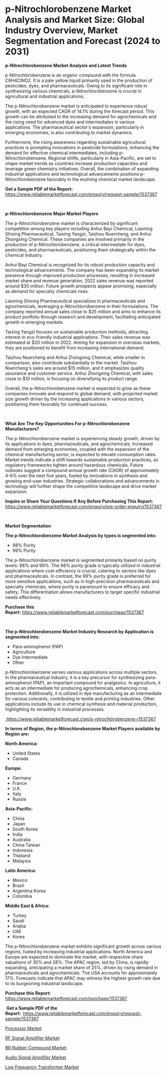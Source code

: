 <p><h1>p-Nitrochlorobenzene Market Analysis and Market Size: Global Industry Overview, Market Segmentation and Forecast (2024 to 2031)</h1></p><p><strong>p-Nitrochlorobenzene Market Analysis and Latest Trends</strong></p>
<p><p>p-Nitrochlorobenzene is an organic compound with the formula C6H4ClNO2. It is a pale yellow liquid primarily used in the production of pesticides, dyes, and pharmaceuticals. Owing to its significant role in synthesizing various chemicals, p-Nitrochlorobenzene is crucial in agricultural and industrial applications.</p><p>The p-Nitrochlorobenzene market is anticipated to experience robust growth, with an expected CAGR of 14.1% during the forecast period. This growth can be attributed to the increasing demand for agrochemicals and the rising need for advanced dyes and intermediates in various applications. The pharmaceutical sector's expansion, particularly in emerging economies, is also contributing to market dynamics.</p><p>Furthermore, the rising awareness regarding sustainable agricultural practices is prompting innovations in pesticide formulations, enhancing the demand for effective chemical intermediates, including p-Nitrochlorobenzene. Regional shifts, particularly in Asia-Pacific, are set to shape market trends as countries increase production capacities and leverage green chemistry initiatives. Overall, the combination of expanding industrial applications and technological advancements positions p-Nitrochlorobenzene favorably in the evolving chemical market landscape.</p></p>
<p><strong>Get a Sample PDF of the Report:&nbsp;</strong> <a href="https://www.reliablemarketforecast.com/enquiry/request-sample/1537367?utm_campaign=1283&utm_medium=2&utm_source=Github&utm_content=ia&utm_term=29092024&utm_id=p-nitrochlorobenzene">https://www.reliablemarketforecast.com/enquiry/request-sample/1537367</a></p>
<p>&nbsp;</p>
<p><strong>p-Nitrochlorobenzene Major Market Players</strong></p>
<p><p>The p-Nitrochlorobenzene market is characterized by significant competition among key players including Anhui Bayi Chemical, Liaoning Shixing Pharmaceutical, Taixing Yangzi, Taizhou Nuercheng, and Anhui Zhongxing Chemical. These companies are involved primarily in the production of p-Nitrochlorobenzene, a critical intermediate for dyes, pesticides, and pharmaceuticals, positioning them strategically within the chemical industry.</p><p>Anhui Bayi Chemical is recognized for its robust production capacity and technological advancements. The company has been expanding its market presence through improved production processes, resulting in increased market share and revenue generation; 2022 sales revenue was reported around $30 million. Future growth prospects appear promising, especially as demand for specialty chemicals rises.</p><p>Liaoning Shixing Pharmaceutical specializes in pharmaceuticals and agrochemicals, leveraging p-Nitrochlorobenzene in their formulations. The company reported annual sales close to $25 million and aims to enhance its product portfolio through research and development, facilitating anticipated growth in emerging markets.</p><p>Taixing Yangzi focuses on sustainable production methods, attracting interest in eco-friendly industrial applications. Their sales revenue was estimated at $20 million in 2022. Aiming for expansion in overseas markets, they are positioned to benefit from increasing international demand.</p><p>Taizhou Nuercheng and Anhui Zhongxing Chemical, while smaller in comparison, also contribute substantially to the market. Taizhou Nuercheng's sales are around $15 million, and it emphasizes quality assurance and customer service. Anhui Zhongxing Chemical, with sales close to $10 million, is focusing on diversifying its product range.</p><p>Overall, the p-Nitrochlorobenzene market is expected to grow as these companies innovate and respond to global demand, with projected market size growth driven by the increasing applications in various sectors, positioning them favorably for continued success.</p></p>
<p>&nbsp;</p>
<p><strong>What Are The Key Opportunities For p-Nitrochlorobenzene Manufacturers?</strong></p>
<p><p>The p-Nitrochlorobenzene market is experiencing steady growth, driven by its applications in dyes, pharmaceuticals, and agrochemicals. Increased demand from emerging economies, coupled with the expansion of the chemical manufacturing sector, is expected to elevate consumption rates. Market trends indicate a shift towards sustainable production practices, as regulatory frameworks tighten around hazardous chemicals. Future outlooks suggest a compound annual growth rate (CAGR) of approximately 4-6% over the next five years, fueled by innovations in synthesis and growing end-user industries. Strategic collaborations and advancements in technology will further shape the competitive landscape and drive market expansion.</p></p>
<p><strong>Inquire or Share Your Questions If Any Before Purchasing This Report:</strong> <a href="https://www.reliablemarketforecast.com/enquiry/pre-order-enquiry/1537367?utm_campaign=1283&utm_medium=2&utm_source=Github&utm_content=ia&utm_term=29092024&utm_id=p-nitrochlorobenzene">https://www.reliablemarketforecast.com/enquiry/pre-order-enquiry/1537367</a></p>
<p>&nbsp;</p>
<p><strong>Market Segmentation</strong></p>
<p><strong>The p-Nitrochlorobenzene Market Analysis by types is segmented into:</strong></p>
<p><ul><li>98% Purity</li><li>99% Purity</li></ul></p>
<p><p>The p-Nitrochlorobenzene market is segmented primarily based on purity levels: 98% and 99%. The 98% purity grade is typically utilized in industrial applications where cost-efficiency is crucial, catering to sectors like dyes and pharmaceuticals. In contrast, the 99% purity grade is preferred for more sensitive applications, such as in high-precision pharmaceuticals and specialty chemicals, where purity is paramount to ensure efficacy and safety. This differentiation allows manufacturers to target specific industrial needs effectively.</p></p>
<p><strong>Purchase this Report:&nbsp;</strong><a href="https://www.reliablemarketforecast.com/purchase/1537367?utm_campaign=1283&utm_medium=2&utm_source=Github&utm_content=ia&utm_term=29092024&utm_id=p-nitrochlorobenzene">https://www.reliablemarketforecast.com/purchase/1537367</a></p>
<p>&nbsp;</p>
<p><strong>The p-Nitrochlorobenzene Market Industry Research by Application is segmented into:</strong></p>
<p><ul><li>Para-aminophenol (PAP)</li><li>Agriculture</li><li>Dye Intermediate</li><li>Other</li></ul></p>
<p><p>p-Nitrochlorobenzene serves various applications across multiple sectors. In the pharmaceutical industry, it is a key precursor for synthesizing para-aminophenol (PAP), an important compound for analgesics. In agriculture, it acts as an intermediate for producing agrochemicals, enhancing crop protection. Additionally, it is utilized in dye manufacturing as an intermediate for various colorants, contributing to textile and printing industries. Other applications include its use in chemical synthesis and material production, highlighting its versatility in industrial processes.</p></p>
<p><a href="https://www.reliablemarketforecast.com/p-nitrochlorobenzene-r1537367?utm_campaign=1283&utm_medium=2&utm_source=Github&utm_content=ia&utm_term=29092024&utm_id=p-nitrochlorobenzene">&nbsp;https://www.reliablemarketforecast.com/p-nitrochlorobenzene-r1537367</a></p>
<p><strong>In terms of Region, the p-Nitrochlorobenzene Market Players available by Region are:</strong></p>
<p>
    <p> <strong> North America: </strong>
        <ul>
            <li>United States</li>
            <li>Canada</li>
        </ul>
        </p> 
    <p> <strong> Europe: </strong>
        <ul>
            <li>Germany</li>
            <li>France</li>
            <li>U.K.</li>
            <li>Italy</li>
            <li>Russia</li>
        </ul>
        </p> 
    <p> <strong> Asia-Pacific: </strong>
        <ul>
            <li>China</li>
            <li>Japan</li>
            <li>South Korea</li>
            <li>India</li>
            <li>Australia</li>
            <li>China Taiwan</li>
            <li>Indonesia</li>
            <li>Thailand</li>
            <li>Malaysia</li>
        </ul>
        </p> 
    <p> <strong> Latin America: </strong>
        <ul>
            <li>Mexico</li>
            <li>Brazil</li>
            <li>Argentina Korea</li>
            <li>Colombia</li>
        </ul>
        </p> 
    <p> <strong> Middle East & Africa: </strong>
        <ul>
            <li>Turkey</li>
            <li>Saudi</li>
            <li>Arabia</li>
            <li>UAE</li>
            <li>Korea</li>
        </ul>
    </p>
    </p>
<p><p>The p-Nitrochlorobenzene market exhibits significant growth across various regions, fueled by increasing industrial applications. North America and Europe are expected to dominate the market, with respective share valuations of 30% and 28%. The APAC region, led by China, is rapidly expanding, anticipating a market share of 25%, driven by rising demand in pharmaceuticals and agrochemicals. The USA accounts for approximately 17%. Forecasts indicate that APAC may witness the highest growth rate due to its burgeoning industrial landscape.</p></p>
<p><strong>Purchase this Report: </strong><a href="https://www.reliablemarketforecast.com/purchase/1537367?utm_campaign=1283&utm_medium=2&utm_source=Github&utm_content=ia&utm_term=29092024&utm_id=p-nitrochlorobenzene">https://www.reliablemarketforecast.com/purchase/1537367</a></p>
<p>&nbsp;<strong>Get a Sample PDF of the Report:&nbsp;&nbsp;</strong><a href="https://www.reliablemarketforecast.com/enquiry/request-sample/1537367?utm_campaign=1283&utm_medium=2&utm_source=Github&utm_content=ia&utm_term=29092024&utm_id=p-nitrochlorobenzene">https://www.reliablemarketforecast.com/enquiry/request-sample/1537367</a></p>
<p><strong></strong></p>
<p><p><a href="https://www.linkedin.com/pulse/processor-market-revolution-2024-2031-trends-shaping-xce6e?utm_campaign=1283&utm_medium=2&utm_source=Github&utm_content=ia&utm_term=29092024&utm_id=p-nitrochlorobenzene">Processor Market</a></p><p><a href="https://issuu.com/reportprime-2/docs/rf-signal-amplifier-market-size-203_56f8a764e8e666?utm_campaign=1283&utm_medium=2&utm_source=Github&utm_content=ia&utm_term=29092024&utm_id=p-nitrochlorobenzene">RF Signal Amplifier Market</a></p><p><a href="https://github.com/AdeaKodra585/Market-Research-Report-List-1/blob/main/br-rubber-compound-market.md?utm_campaign=1283&utm_medium=2&utm_source=Github&utm_content=ia&utm_term=29092024&utm_id=p-nitrochlorobenzene">BR Rubber Compound Market</a></p><p><a href="https://issuu.com/reportprime-2/docs/audio-signal-amplifier-market-size-_8064fa0c3fdb6b?utm_campaign=1283&utm_medium=2&utm_source=Github&utm_content=ia&utm_term=29092024&utm_id=p-nitrochlorobenzene">Audio Signal Amplifier Market</a></p><p><a href="https://www.linkedin.com/pulse/navigating-global-low-frequency-transformer-market-landscape-i2yre?utm_campaign=1283&utm_medium=2&utm_source=Github&utm_content=ia&utm_term=29092024&utm_id=p-nitrochlorobenzene">Low Frequency Transformer Market</a></p></p>